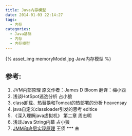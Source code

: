 ```yaml
---
title: Java内存模型
date: 2014-01-03 22:14:27
tags: 
  - 内存
categories: 
  - Java基础
  - 内存
  - 内存模型
---
```


<p></p>
<!-- more -->

{% asset_img  memoryModel.jpg  Java内存模型 %}

## 参考:

1. JVM内部原理 原文作者：James D Bloom 翻译：梅小西
2. 浅谈HotSpot逃逸分析 占小狼
3. class卸载、热替换和Tomcat的热部署的分析 heavensay
4. java自定义classloader引发的思考 editice
5. 《深入理解java虚拟机》 第二章 周志明
6. 浅谈Java String内幕 占小狼
7. [JMM和底层实现原理](https://www.jianshu.com/p/8a58d8335270)  王侦 *** 未

